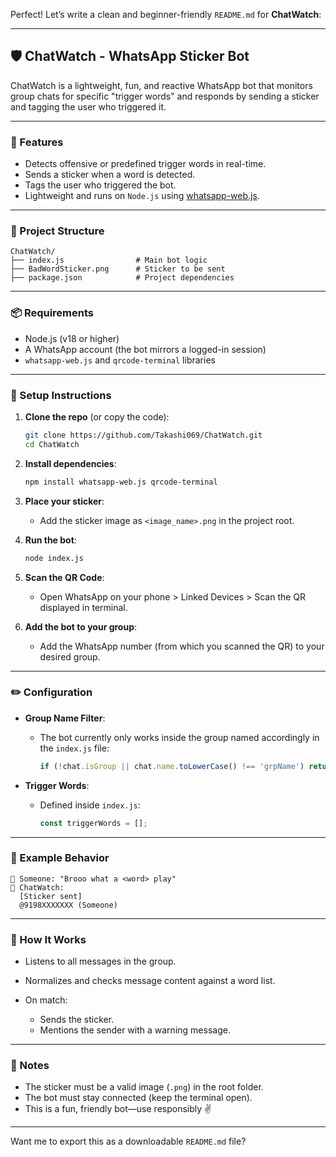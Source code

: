 Perfect! Let’s write a clean and beginner-friendly `README.md` for **ChatWatch**:

---

## 🛡️ ChatWatch - WhatsApp Sticker Bot

ChatWatch is a lightweight, fun, and reactive WhatsApp bot that monitors group chats for specific "trigger words" and responds by sending a sticker and tagging the user who triggered it.

---

### 🚀 Features

* Detects offensive or predefined trigger words in real-time.
* Sends a sticker when a word is detected.
* Tags the user who triggered the bot.
* Lightweight and runs on `Node.js` using [whatsapp-web.js](https://github.com/pedroslopez/whatsapp-web.js).

---

### 📁 Project Structure

```
ChatWatch/
├── index.js                # Main bot logic
├── BadWordSticker.png      # Sticker to be sent
├── package.json            # Project dependencies
```

---

### 📦 Requirements

* Node.js (v18 or higher)
* A WhatsApp account (the bot mirrors a logged-in session)
* `whatsapp-web.js` and `qrcode-terminal` libraries

---

### 🔧 Setup Instructions

1. **Clone the repo** (or copy the code):

   ```bash
   git clone https://github.com/Takashi069/ChatWatch.git
   cd ChatWatch
   ```

2. **Install dependencies**:

   ```bash
   npm install whatsapp-web.js qrcode-terminal
   ```

3. **Place your sticker**:

   * Add the sticker image as `<image_name>.png` in the project root.

4. **Run the bot**:

   ```bash
   node index.js
   ```

5. **Scan the QR Code**:

   * Open WhatsApp on your phone > Linked Devices > Scan the QR displayed in terminal.

6. **Add the bot to your group**:

   * Add the WhatsApp number (from which you scanned the QR) to your desired group.

---

### ✏️ Configuration

* **Group Name Filter**:

  * The bot currently only works inside the group named accordingly in the `index.js` file:

    ```js
    if (!chat.isGroup || chat.name.toLowerCase() !== 'grpName') return;
    ```

* **Trigger Words**:

  * Defined inside `index.js`:

    ```js
    const triggerWords = [];
    ```

---

### 🤖 Example Behavior

```
👤 Someone: "Brooo what a <word> play"
🤖 ChatWatch:
  [Sticker sent]
  @9198XXXXXXX (Someone)
```

---

### 🧠 How It Works

* Listens to all messages in the group.
* Normalizes and checks message content against a word list.
* On match:

  * Sends the sticker.
  * Mentions the sender with a warning message.

---

### 📌 Notes

* The sticker must be a valid image (`.png`) in the root folder.
* The bot must stay connected (keep the terminal open).
* This is a fun, friendly bot—use responsibly ✌️

---

Want me to export this as a downloadable `README.md` file?
